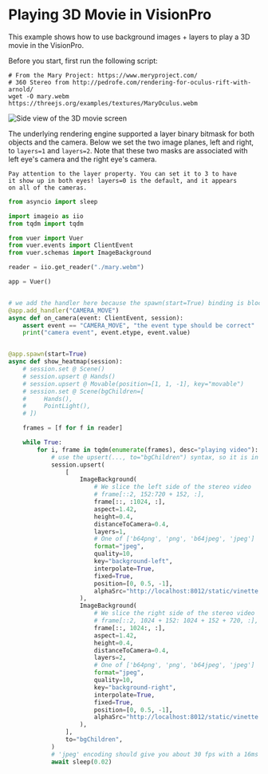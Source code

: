 
# Playing 3D Movie in VisionPro

This example shows how to use background images + layers
to play a 3D movie in the VisionPro.

Before you start, first run the following script:

```shell
# From the Mary Project: https://www.meryproject.com/
# 360 Stereo from http://pedrofe.com/rendering-for-oculus-rift-with-arnold/
wget -O mary.webm https://threejs.org/examples/textures/MaryOculus.webm
```

![Side view of the 3D movie screen](figures/20_3D_movie.png)

The underlying rendering engine supported a layer binary bitmask
for both objects and the camera. Below we set the two image planes,
left and right, to `layers=1` and `layers=2`. Note that these two 
masks are associated with left eye's camera and the right eye's
camera.

```{admonition} ImagePlane.layer Property
Pay attention to the layer property. You can set it to 3 to have
it show up in both eyes! layers=0 is the default, and it appears 
on all of the cameras.
```


```python
from asyncio import sleep

import imageio as iio
from tqdm import tqdm

from vuer import Vuer
from vuer.events import ClientEvent
from vuer.schemas import ImageBackground

reader = iio.get_reader("./mary.webm")

app = Vuer()


# we add the handler here because the spawn(start=True) binding is blocking.
@app.add_handler("CAMERA_MOVE")
async def on_camera(event: ClientEvent, session):
    assert event == "CAMERA_MOVE", "the event type should be correct"
    print("camera event", event.etype, event.value)


@app.spawn(start=True)
async def show_heatmap(session):
    # session.set @ Scene()
    # session.upsert @ Hands()
    # session.upsert @ Movable(position=[1, 1, -1], key="movable")
    # session.set @ Scene(bgChildren=[
    #     Hands(),
    #     PointLight(),
    # ])

    frames = [f for f in reader]

    while True:
        for i, frame in tqdm(enumerate(frames), desc="playing video"):
            # use the upsert(..., to="bgChildren") syntax, so it is in global frame.
            session.upsert(
                [
                    ImageBackground(
                        # We slice the left side of the stereo video
                        # frame[::2, 152:720 + 152, :],
                        frame[::, :1024, :],
                        aspect=1.42,
                        height=0.4,
                        distanceToCamera=0.4,
                        layers=1,
                        # One of ['b64png', 'png', 'b64jpeg', 'jpeg']
                        format="jpeg",
                        quality=10,
                        key="background-left",
                        interpolate=True,
                        fixed=True,
                        position=[0, 0.5, -1],
                        alphaSrc="http://localhost:8012/static/vinette.jpg"
                    ),
                    ImageBackground(
                        # We slice the right side of the stereo video
                        # frame[::2, 1024 + 152: 1024 + 152 + 720, :],
                        frame[::, 1024:, :],
                        aspect=1.42,
                        height=0.4,
                        distanceToCamera=0.4,
                        layers=2,
                        # One of ['b64png', 'png', 'b64jpeg', 'jpeg']
                        format="jpeg",
                        quality=10,
                        key="background-right",
                        interpolate=True,
                        fixed=True,
                        position=[0, 0.5, -1],
                        alphaSrc="http://localhost:8012/static/vinette.jpg"
                    ),
                ],
                to="bgChildren",
            )
            # 'jpeg' encoding should give you about 30 fps with a 16ms wait in -between.
            await sleep(0.02)
```
